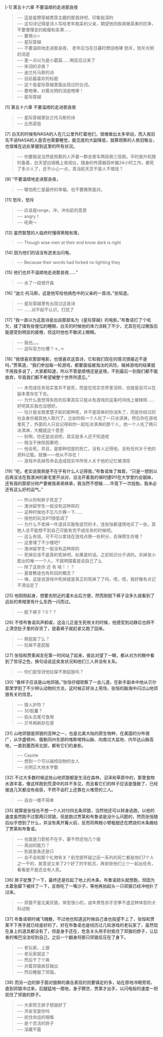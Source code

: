 
[-1] 第五十六章 不要温顺的走进那良夜
>--- 這是星際穿越貫穿主題的那首詩吧，印象挺深的<br>
>--- 这句诗记得是诗人写给老年痴呆的父亲，期望他同疾病做英勇的抗争，不要慢慢变的痴傻和呆滞……<br>
>--- 要用火🔥<br>
>--- 星际穿越<br>
>--- 不要温和地走进那良夜，
老年应当在日暮时燃烧咆哮
怒斥，怒斥光明的消逝<br>
>--- 差一点以为是小蘑菇……啊反应过来了<br>
>--- 宋词的凉夜？<br>
>--- 迪兰托马斯的诗<br>
>--- 目前最喜欢的标题<br>
>--- 这个是星际穿越里面出现过的台词。<br>
>--- 要咆哮，对着光明的消逝咆哮！<br>
>--- 星际穿越<br>

[1] 第五十六章 不要温顺的走进那良夜
>--- 星际穿越里狄兰托马斯的诗<br>
>--- 比热容低<br>

[7] 白天的时候有NASA的人在几公里外盯着他们，很难做出太多举动，而入夜后先不说NASA的人是否也需要睡觉，能见度的大副降低，就算观察的人依旧敬业，也很难在远处掌握到这里的所有状况。
>--- 你要我说当然是观察的人开着一群吉普车两班倒三班倒，平时直升机随时备着，白天望远镜晚上夜视仪，随身的传感器窃听器24小时工作。都死了多少人了，还不小心一点，真当航天员不是人不值钱？<br>

[9] “不要温顺地走进那良夜，
>--- 哪怕死亡是最终的幸福，也不要微笑面对。<br>

[11] 怒斥，怒斥
>--- 应该是range，冲，冲向前的意思<br>
>--- angry！<br>
>--- 吼啊～<br>

[13] 虽然智慧的人临终时懂得黑暗有理，
>--- Though wise men at their end know dark is right<br>

[14] 因为他们的话没有迸发出闪电，
>--- Because their words had forked no lighting they<br>

[15] 他们也并不温顺地走进那良夜……”
>--- 水了一段很开森<br>

[16] “迪兰·托马斯，这是他写给他病危中的父亲的一首诗。”张恒道。
>--- 星际穿越里有出现过这首诗<br>
>--- ……对不起不认识，打扰了<br>

[17] “我一直以为这首诗是出自那部名为《星际穿越》的电影。”布鲁诺打了个哈欠，揉了揉有些惺忪的睡眼，白天的时候他的体力消耗了不少，尤其在吃过晚饭后能感受到明显的疲倦，但这时他也不敢闭上眼睛。
>--- 我也。。。<br>
>--- 这叫官方吐槽？→_→<br>

[18] “我很喜欢那部电影，也很喜欢这首诗，它和我们现在的情况很接近不是吗，”贾莱道，“我们参加每一轮游戏，都要面临被淘汰的风险，输掉游戏的结果就不用我多说了，大家都知道，所以不管是顺境还是逆境，不到最后一刻我们都不能放弃，毕竟我们都不希望被整个世界所遗忘。”
>--- 未完成任务现实里并不是死，而是在现实世界里消除，也就是说可以在副本里存在下去。<br>
>--- 为什么我觉得失败的后果其实只是从有游戏的这条时间线上被抹除……好吧其实我也没想好。<br>
>--- 估计是龙族里楚子航的那种死，并不是简单的你消失了，而是你经过的社会身份被其他人取代了。比如你和一个人吃了一只冰淇淋，然后你在游戏里死了，外面的人只会记得和你一起吃冰淇淋的那个人，他一个人吃了两只冰淇淋，大概就这个意思<br>
>--- 别啊，你还是说说吧，其实挺多人还不知道呢<br>
>--- 相当于抹除因果吧..<br>
>--- 他会死，并且，是那种彻底的死亡，没有人记得他，没有任何关于他的资料记载。就像——他从不存在！<br>
>--- 游戏中丢掉性命会造成现实中所有人关于他的记忆被清除<br>

[19] “呃，老实说我倒是不在乎有什么人记得我，”布鲁诺耸了耸肩，“只是一想到以后再没法在我澳洲的豪宅里开派对，没法开着我的保时捷911在大学里约会靓妹，还有我的那部分财产要被我弟弟继承，我当然不想输……毕竟下一次投胎，我未必还有这么好的运气。”
>--- 所以你和胖子死定了<br>
>--- 澳洲留学生一般没有这种屌的<br>
>--- 这种时候也不忘凡尔赛一下……<br>
>--- 按他的玩法911很低调了<br>
>--- 为什么不卖掉一件道具买豁免惩罚的卡，连张恒都谨慎地买了一张，其他人总不能想不到自己可能有完不成任务的时候吧。<br>
>--- 这么有钱，可不可以拿钱在游戏点换一些积分，去保障生存嚒？<br>
>--- 这里埋了不少楼吧?<br>
>--- 澳洲留学生一般没有这种屌的<br>
>--- 死掉应该不是真的死掉吧。如果是的话。之前知识分子讲的。杀掉发小胜出的唯一一个人。不就明摆着是说自己了么<br>
>--- 除了这些你  还  有  啥！！？<br>
>--- 基督教徒也有轮回的概念？<br>
>--- 咦，这是说游戏中死掉就是真正的死掉了了吗，唔，唔，我好像有点记不清设定了<br>

[25] 他刚刚起身，想要去附近的灌木丛后方便，然而刚脱下裤子没多久就看到了远处的黑暗里有什么东西一闪而过。
>--- 脱下裤子？0？？<br>

[26] 不怪布鲁诺风声鹤唳，这会儿正是生死攸关的时候，他感受到动静后也顾不上清空肚子里的存货了，提着裤子就赶紧又跑了回来。
>--- 擦屁股了么？<br>
>--- 拉屎不差屁股<br>

[27] 张恒和贾莱闻言在第一时间站了起来，彼此对望了一眼，都从对方的眼中看到了惊讶之色，换句话说这突发状况和他们三人并没有关系。
>--- 你们是惊讶他拉屎不擦屁股吗？<br>

[30] “看样子应该是山地郊狼。”张恒仔细观察了一会儿道，在新手副本中他从贝尔那里学到了不少辨认动物的方法，这时候正好派上用场，张恒的脑海中闪过山地郊狼有关的信息。
>--- 猎人护符？<br>
>--- 3D胶囊？<br>
>--- 掐头去尾可食用<br>
>--- 贝爷再刷存在感<br>

[31] 山地郊狼是郊狼的亚种之一，也是北美大陆的原生物种，在美国的分布很广，从华盛顿州、俄勒冈州东部的喀斯喀特山脉、向南过大盆地、内华达山脉高地，一直到墨西哥北部，都有它们的身影。
>--- Cayote<br>
>--- 想到一个可以操控动物的女人<br>
>--- 光明正大地水字数<br>

[32] 不过大多数时候这些山地郊狼都是生活在森林，沼泽和草原中的，那里食物水源丰富，像这样跑到荒漠中的并不多见，而且看它们的样子应该是饿极了，已经接连几天都没有收获，不然不会盯上还靠在火堆旁的三人。
>--- 自古一楼不简单<br>

[35] 就算是张恒也不想一个人对付四五条郊狼，当然他还可以转身逃跑，以他的速度虽然跑不过那两只郊狼，但是跑过贾莱和布鲁诺是没什么问题的，然而张恒随后似乎想到了什么，并没有离开篝火前，反而将两根小臂粗细还在燃烧的木条踢给了贾莱和布鲁诺。
>--- 也就是刀箭枪不在手，要不然还怕几个狼<br>
>--- 真凶的能力？<br>
>--- 到底是条还是只<br>
>--- 会不会和那个礼物有关？航空部怀疑之前一系列的死亡都是他们7个人之一干的，故意说又来了2个好了的宇航员，再安排他们三个一起出任务，看看是不是还会有人死。<br>

[36] 胖子犹豫了一下，最终还是捡起了地上的木条，布鲁诺扭头就想跑，但因为太着急脚下被绊了一下，反倒吃了一嘴沙子，等他再抬起头一只郊狼已经冲他扑了过来。
>--- 郊狼不是北美灰狼，体型很小的，成年男性赤手空拳不虚这种体型的犬科动物<br>

[37] 布鲁诺顿时魂飞魄散，不过他也知道这时候自己谁也指望不上了，张恒和贾莱不下黑手就已经是好的了，好在布鲁诺也是经历过几轮游戏的老玩家了，虽然现在身上的道具都没有了，但是身手还在，危急关头用手肘抵住了郊狼的脖子，让后者的嘴巴没法咬到自己，之后一个翻身将那只郊狼反压在了身下。
>--- 老玩家，上狼<br>
>--- 老玩家就这？<br>
>--- 然后干了个爽<br>
>--- 对着郊狼疯狂输出<br>
>--- 然后睡服了郊狼。<br>

[38] 而另一边的胖子面对狼群的袭击表现的则要镇定的多，站在原地冷眼旁观，直到郊狼冲过来，后腿猛地一蹬地，身子腾空，贾莱才出手，以闪电般的速度一把扼住了郊狼的脖子。
>--- 大家照王胖子想就好了<br>
>--- 洪金宝是你吗<br>
>--- 扼住命运的咽喉<br>
>--- 是个灵活的胖子<br>
>--- 深藏不露<br>
